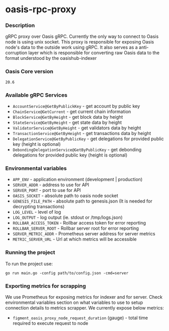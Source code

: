 # oasis-rpc-proxy

### Description
gRPC proxy over Oasis gRPC. Currently the only way to connect to Oasis node is using unix socket.
This proxy is responsible for exposing Oasis node's data to the outside work using gRPC. 
It also serves as a anti-corruption layer which is responsible for converting raw Oasis data to 
the format understood by the oasishub-indexer 

### Oasis Core version
```shell script
20.6
```
### Available gRPC Services

* `AccountService@GetByPublickKey` - get account by public key
* `ChainService@GetCurrent` - get current chain information
* `BlockService@GetByHeight` - get block data by height
* `StateService@GetByHeight` - get state data by height
* `ValidatorService@GetByHeight` - get validators data by height
* `TransactionService@GetByHeight` - get transactions data by height
* `DelegationService@GetByPublicKey` - get delegations for provided public key (height is optional)
* `DebondingDelegationService@GetByPublicKey` - get debonding delegations for provided public key (height is optional)

### Environmental variables

* `APP_ENV` - application environment (development | production) 
* `SERVER_ADDR` - address to use for API
* `SERVER_PORT` - port to use for API
* `OASIS_SOCKET` - absolute path to oasis node socket
* `GENESIS_FILE_PATH` - absolute path to genesis.json (It is needed for decrypting transactions)
* `LOG_LEVEL` - level of log
* `LOG_OUTPUT` - log output (ie. stdout or /tmp/logs.json)
* `ROLLBAR_ACCESS_TOKEN` - Rollbar access token for error reporting
* `ROLLBAR_SERVER_ROOT` - Rollbar server root for error reporting
* `SERVER_METRIC_ADDR` - Prometheus server address for server metrics 
* `METRIC_SERVER_URL` - Url at which metrics will be accessible

### Running the project

To run the project use:

```shell script
go run main.go -config path/to/config.json -cmd=server
```

### Exporting metrics for scrapping
We use Prometheus for exposing metrics for indexer and for server.
Check environmental variables section on what variables to use to setup connection details to metrics scrapper.
We currently expose below metrics:
* `figment_oasis_proxy_node_request_duration` (gauge) - total time required to execute request to node